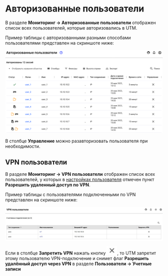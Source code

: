 # Авторизованные пользователи

В разделе **Мониторинг -&gt; Авторизованные пользователи** отображен список всех пользователей, которые авторизовались в UTM.

Пример таблицы с авторизованными разными способами пользователями представлен на скриншоте ниже:

![](../../.gitbook/assets/autho-user.png)

В столбце **Управление** можно разавторизовать пользователя при необходимости.

## VPN пользователи

В разделе **Мониторинг -> VPN пользователи** отображен список всех пользователей, у которых в [настройках пользователя](../users/user-tree/customization-of-users.md#kategoriya-osnovnoe) отмечен пункт **Разрешить удаленный доступ по VPN**.

Пример таблицы с пользователями подключенными по VPN представлен на скриншоте ниже:

![](../../.gitbook/assets/vpn-auth.png)

Если в столбце **Запретить VPN** нажать кнопку ![](../../.gitbook/assets/vpn-auth1.png), то UTM запретит этому пользователю VPN-подключение и снимет флаг **Разрешить удалённый доступ через VPN** в разделе **Пользователи -&gt; Учетные записи**

